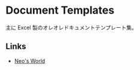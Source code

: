 # Document Templates

主に Excel 製のオレオレドキュメントテンプレート集。


## Links

- [Neo's World](https://neos21.net/)
